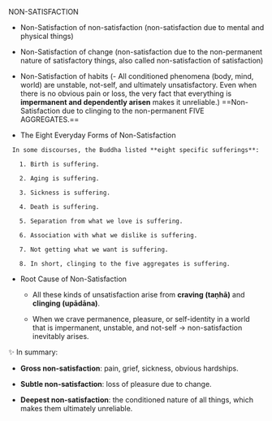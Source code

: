 <script async src="https://pagead2.googlesyndication.com/pagead/js/adsbygoogle.js?client=ca-pub-7908394731090096"
     crossorigin="anonymous"></script>

NON-SATISFACTION

   - Non-Satisfaction of non-satisfaction (non-satisfaction due to mental and physical things)
   
   - Non-Satisfaction of change (non-satisfaction due to the non-permanent nature of satisfactory things, also called non-satisfaction of satisfaction)
   
   - Non-Satisfaction of habits (- All conditioned phenomena (body, mind, world) are unstable, not-self, and ultimately unsatisfactory. Even when there is no obvious pain or loss, the very fact that everything is **impermanent and dependently arisen** makes it unreliable.) ==Non-Satisfaction due to clinging to the non-permanent FIVE AGGREGATES.==
   
   -  The Eight Everyday Forms of Non-Satisfaction

     In some discourses, the Buddha listed **eight specific sufferings**:

       1. Birth is suffering.
    
       2. Aging is suffering.
    
       3. Sickness is suffering.
    
       4. Death is suffering.
    
       5. Separation from what we love is suffering.
    
       6. Association with what we dislike is suffering.
    
       7. Not getting what we want is suffering.
    
       8. In short, clinging to the five aggregates is suffering.

- Root Cause of Non-Satisfaction

    - All these kinds of unsatisfaction arise from **craving (taṇhā)** and    **clinging (upādāna)**.
    
    - When we crave permanence, pleasure, or self-identity in a world that is impermanent, unstable, and not-self → non-satisfaction inevitably arises.

✨ In summary:

   - **Gross non-satisfaction**: pain, grief, sickness, obvious hardships.
    
   - **Subtle non-satisfaction**: loss of pleasure due to change.
    
   - **Deepest non-satisfaction**: the conditioned nature of all things, which makes them ultimately unreliable.
